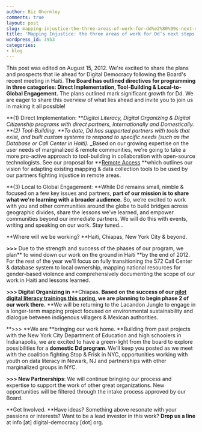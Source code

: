 ```yaml
---
author: Biz Ghormley
comments: true
layout: post
slug: mapping-injustice-the-three-areas-of-work-for-dd%e2%80%99s-next-steps
title: 'Mapping Injustice: the three areas of work for Dd’s next steps.   '
wordpress_id: 3953
categories:
- blog
---
```

This post was edited on August 15, 2012.
We're excited to share the plans and prospects that lie ahead for Digital Democracy following the Board's recent meeting in Haiti. **The Board has outlined directives for programming in three categories: Direct Implementation, Tool-Building & Local-to-Global Engagement.** The plans outlined mark significant growth for Dd. We are eager to share this overview of what lies ahead and invite you to join us in making it all possible!

**(1) Direct Implementation: **_Digital Literacy, Digital Organizing & Digital Citizenship programs with direct partners, Internationally and Domestically.
**(2) Tool-Building. **To date, Dd has supported partners with tools that exist, and built custom systems to respond to specific needs (such as the Database or Call Center in Haiti)._ _Based on our growing expertise on the user needs of marginalized & remote communities, we're going to take a more pro-active approach to tool-building in collaboration with open-source technologists. See our proposal for **[Remote Access](http://newschallenge.tumblr.com/post/25578953612/remote-access-putting-geographic-data-in-the-hands-of) **which outlines our vision for adapting existing mapping & data collection tools to be used by our partners fighting injustice in remote areas.

**(3) Local to Global Engagement: **While Dd remains small, nimble & focused on a few key issues and partners, **part of our mission is to share what we're learning with a broader audience.** So, we’re excited to work with you and other communities around the globe to build bridges across geographic divides, share the lessons we’ve learned, and empower communities beyond our immediate partners. We will do this with events, writing and speaking on our work. Stay tuned...

**Where will we be working? **Haiti, Chiapas, New York City & beyond.

**>>>** Due to the strength and success of the phases of our program, we plan** to wind down our work on the ground in Haiti **by the end of 2012. For the rest of the year we'll focus on fully transitioning the 572 Call Center & database system to local ownership, mapping national resources for gender-based violence and comprehensively documenting the scope of our work in Haiti and lessons learned.

**>>> Digital Organizing in** **Chiapas. **Based on the success of our [pilot digital literacy trainings this spring](http://www.slideshare.net/emjacobi/reporting-back-from-chiapas-mexico), we are planning to begin phase 2 of our work there.** **We will be returning to the Lacandon Jungle to engage in a longer-term mapping project focused on environmental sustainability and dialogue between indigenous villagers & Mexican authorities.

**>>> **We are **bringing our work home. **Building from past projects with the New York City Department of Education and high schoolers in Indianapolis, we are excited to have a green-light from the board to explore possibilities for a **domestic Dd program**. We'll keep you posted as we meet with the coalition fighting Stop & Frisk in NYC, opportunities working with youth on data literacy in Newark, NJ and partnerships with other marginalized groups in NYC.

**>>> New Partnerships**: We will continue bringing our process and expertise to support the work of other great organizations. New opportunities will be filtered through the intake process approved by our Board.

**Get Involved. **Have ideas? Something above resonate with your passions or interests? Want to be a lead investor in this work? **Drop us a line** at info [at] digital-democracy [dot] org.
